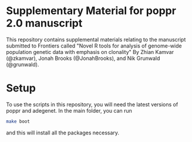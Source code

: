 # Supplementary Material for poppr 2.0 manuscript

This repository contains supplemental materials relating
to the manuscript submitted to Frontiers called "Novel R tools for analysis of genome-wide population genetic data with emphasis on clonality" By Zhian Kamvar (@zkamvar), Jonah Brooks (@JonahBrooks), and Nik Grunwald (@grunwald).

# Setup

To use the scripts in this repository, you will need the latest versions of poppr and adegenet. In the main folder, you can run 

```sh
make boot
```

and this will install all the packages necessary.

